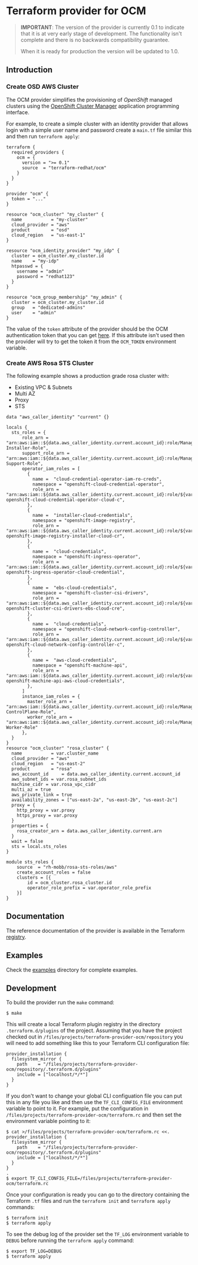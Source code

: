 # Terraform provider for OCM

> **IMPORTANT**: The version of the provider is currently 0.1 to indicate that
> it is at very early stage of development. The functionality isn't complete
> and there is no backwards compatibility guarantee.
>
> When it is ready for production the version will be updated to 1.0.

## Introduction

### Create OSD AWS Cluster

The OCM provider simplifies the provisioning of _OpenShift_ managed clusters
using the [OpenShift Cluster Manager](https://console.redhat.com/openshift)
application programming interface.

For example, to create a simple cluster with an identity provider that allows
login with a simple user name and password create a `main.tf` file similar this
and then run `terraform apply`:

```hcl
terraform {
  required_providers {
    ocm = {
      version = ">= 0.1"
      source  = "terraform-redhat/ocm"
    }
  }
}

provider "ocm" {
  token = "..."
}

resource "ocm_cluster" "my_cluster" {
  name           = "my-cluster"
  cloud_provider = "aws"
  product        = "osd"
  cloud_region   = "us-east-1"
}

resource "ocm_identity_provider" "my_idp" {
  cluster = ocm_cluster.my_cluster.id
  name    = "my-idp"
  htpasswd = {
    username = "admin"
    password = "redhat123"
  }
}

resource "ocm_group_membership" "my_admin" {
  cluster = ocm_cluster.my_cluster.id
  group   = "dedicated-admins"
  user    = "admin"
}
```

The value of the `token` attribute of the provider should be the OCM
authentication token that you can get [here](https://console.redhat.com/openshift/token).
If this attribute isn't used then the provider will try to get the token it from
the `OCM_TOKEN` environment variable.

### Create AWS Rosa STS Cluster

The following example shows a production grade rosa cluster with:

* Existing VPC & Subnets
* Multi AZ
* Proxy
* STS

```
data "aws_caller_identity" "current" {}

locals {
  sts_roles = {
      role_arn = "arn:aws:iam::${data.aws_caller_identity.current.account_id}:role/ManagedOpenShift-Installer-Role",
      support_role_arn = "arn:aws:iam::${data.aws_caller_identity.current.account_id}:role/ManagedOpenShift-Support-Role",
      operator_iam_roles = [
        {
          name =  "cloud-credential-operator-iam-ro-creds",
          namespace = "openshift-cloud-credential-operator",
          role_arn = "arn:aws:iam::${data.aws_caller_identity.current.account_id}:role/${var.operator_role_prefix}-openshift-cloud-credential-operator-cloud-c",
        },
        {
          name =  "installer-cloud-credentials",
          namespace = "openshift-image-registry",
          role_arn = "arn:aws:iam::${data.aws_caller_identity.current.account_id}:role/${var.operator_role_prefix}-openshift-image-registry-installer-cloud-cr",
        },
        {
          name =  "cloud-credentials",
          namespace = "openshift-ingress-operator",
          role_arn = "arn:aws:iam::${data.aws_caller_identity.current.account_id}:role/${var.operator_role_prefix}-openshift-ingress-operator-cloud-credential",
        },
        {
          name =  "ebs-cloud-credentials",
          namespace = "openshift-cluster-csi-drivers",
          role_arn = "arn:aws:iam::${data.aws_caller_identity.current.account_id}:role/${var.operator_role_prefix}-openshift-cluster-csi-drivers-ebs-cloud-cre",
        },
        {
          name =  "cloud-credentials",
          namespace = "openshift-cloud-network-config-controller",
          role_arn = "arn:aws:iam::${data.aws_caller_identity.current.account_id}:role/${var.operator_role_prefix}-openshift-cloud-network-config-controller-c",
        },
        {
          name =  "aws-cloud-credentials",
          namespace = "openshift-machine-api",
          role_arn = "arn:aws:iam::${data.aws_caller_identity.current.account_id}:role/${var.operator_role_prefix}-openshift-machine-api-aws-cloud-credentials",
        },
      ]
      instance_iam_roles = {
        master_role_arn = "arn:aws:iam::${data.aws_caller_identity.current.account_id}:role/ManagedOpenShift-ControlPlane-Role",
        worker_role_arn = "arn:aws:iam::${data.aws_caller_identity.current.account_id}:role/ManagedOpenShift-Worker-Role"
      },    
  }
}
resource "ocm_cluster" "rosa_cluster" {
  name           = var.cluster_name
  cloud_provider = "aws"
  cloud_region   = "us-east-2"
  product        = "rosa"
  aws_account_id     = data.aws_caller_identity.current.account_id
  aws_subnet_ids = var.rosa_subnet_ids
  machine_cidr = var.rosa_vpc_cidr
  multi_az = true
  aws_private_link = true
  availability_zones = ["us-east-2a", "us-east-2b", "us-east-2c"]
  proxy = {
    http_proxy = var.proxy
    https_proxy = var.proxy
  }
  properties = {
    rosa_creator_arn = data.aws_caller_identity.current.arn
  }
  wait = false
  sts = local.sts_roles
}

module sts_roles {
    source  = "rh-mobb/rosa-sts-roles/aws"
    create_account_roles = false
    clusters = [{
        id = ocm_cluster.rosa_cluster.id
        operator_role_prefix = var.operator_role_prefix
    }]
}
```


## Documentation

The reference documentation of the provider is available in the Terraform
[registry](https://registry.terraform.io/providers/rh-mobb/ocm/latest/docs).

## Examples

Check the [examples](examples) directory for complete examples.

## Development

To build the provider run the `make` command:

```shell
$ make
```

This will create a local Terraform plugin registry in the directory
`.terraform.d/plugins` of the project. Assuming that you have the project
checked out in `/files/projects/terraform-provider-ocm/repository` you will need
to add something like this to your Terraform CLI configuration file:

```hcl
provider_installation {
  filesystem_mirror {
    path    = "/files/projects/terraform-provider-ocm/repository/.terraform.d/plugins"
    include = ["localhost/*/*"]
  }
}
```

If you don't want to change your global CLI configuation file you can put this
in any file you like and then use the `TF_CLI_CONFIG_FILE` environment variable
to point to it. For example, put the configuration in
`/files/projects/terraform-provider-ocm/terraform.rc` and then set the
environment variable pointing to it:

```shell
$ cat >/files/projects/terraform-provider-ocm/terraform.rc <<.
provider_installation {
  filesystem_mirror {
    path    = "/files/projects/terraform-provider-ocm/repository/.terraform.d/plugins"
    include = ["localhost/*/*"]
  }
}
.
$ export TF_CLI_CONFIG_FILE=/files/projects/terraform-provider-ocm/terraform.rc
```

Once your configuration is ready you can go to the directory containing the
Terraform `.tf` files and run the `terraform init` and `terraform apply`
commands:

```shell
$ terraform init
$ terraform apply
```

To see the debug log of the provider set the `TF_LOG` environment variable to
`DEBUG` before running the `terraform apply` command:

```shell
$ export TF_LOG=DEBUG
$ terraform apply
```
